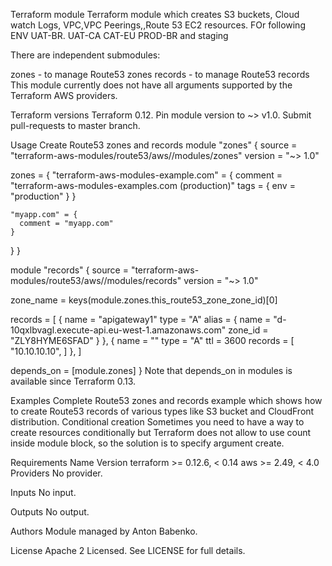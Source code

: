  Terraform module
Terraform module which creates S3 buckets, Cloud watch Logs, VPC,VPC Peerings,,Route 53 EC2 resources.
FOr following ENV 
UAT-BR. UAT-CA  CAT-EU PROD-BR and staging


There are independent submodules:

zones - to manage Route53 zones
records - to manage Route53 records
This module currently does not have all arguments supported by the Terraform AWS providers.

Terraform versions
Terraform 0.12. Pin module version to ~> v1.0. Submit pull-requests to master branch.

Usage
Create Route53 zones and records
module "zones" {
  source  = "terraform-aws-modules/route53/aws//modules/zones"
  version = "~> 1.0"

  zones = {
    "terraform-aws-modules-example.com" = {
      comment = "terraform-aws-modules-examples.com (production)"
      tags = {
        env = "production"
      }
    }

    "myapp.com" = {
      comment = "myapp.com"
    }
  }
}

module "records" {
  source  = "terraform-aws-modules/route53/aws//modules/records"
  version = "~> 1.0"

  zone_name = keys(module.zones.this_route53_zone_zone_id)[0]

  records = [
    {
      name    = "apigateway1"
      type    = "A"
      alias   = {
        name    = "d-10qxlbvagl.execute-api.eu-west-1.amazonaws.com"
        zone_id = "ZLY8HYME6SFAD"
      }
    },
    {
      name    = ""
      type    = "A"
      ttl     = 3600
      records = [
        "10.10.10.10",
      ]
    },
  ]

  depends_on = [module.zones]
}
Note that depends_on in modules is available since Terraform 0.13.

Examples
Complete Route53 zones and records example which shows how to create Route53 records of various types like S3 bucket and CloudFront distribution.
Conditional creation
Sometimes you need to have a way to create resources conditionally but Terraform does not allow to use count inside module block, so the solution is to specify argument create.

Requirements
Name	Version
terraform	>= 0.12.6, < 0.14
aws	>= 2.49, < 4.0
Providers
No provider.

Inputs
No input.

Outputs
No output.

Authors
Module managed by Anton Babenko.

License
Apache 2 Licensed. See LICENSE for full details.

